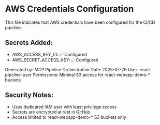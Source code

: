 # AWS Credentials Configuration

This file indicates that AWS credentials have been configured for the CI/CD pipeline.

## Secrets Added:
- AWS_ACCESS_KEY_ID: ✅ Configured
- AWS_SECRET_ACCESS_KEY: ✅ Configured

Generated by: MCP Pipeline Orchestration
Date: 2025-07-29
User: react-pipeline-user
Permissions: Minimal S3 access for react-webapp-demo-* buckets

## Security Notes:
- Uses dedicated IAM user with least privilege access
- Secrets are encrypted at rest in GitHub
- Access limited to react-webapp-demo-* S3 buckets only